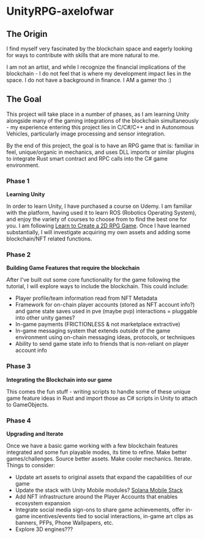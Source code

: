 # UnityRPG-axelofwar

## The Origin

I find myself very fascinated by the blockchain space and eagerly looking for ways to contribute with skills that are more natural to me. 

I am not an artist, and while I recognize the financial implications of the blockchain - I do not feel that is where my development impact lies in the space. I do not have a background in finance. I AM a gamer tho :)

## The Goal
This project will take place in a number of phases, as I am learning Unity alongside many of the gaming integrations of the blockchain simultaneously - my experience entering this project lies in C/C#/C++ and in Autonomous Vehicles, particularly image processing and sensor integration. 

By the end of this project, the goal is to have an RPG game that is: familiar in feel, unique/organic in mechanics, and uses DLL imports or similar plugins to integrate Rust smart contract and RPC calls into the C# game environment. 

### Phase 1
**Learning Unity**

In order to learn Unity, I have purchased a course on Udemy. I am familiar with the platform, having used it to learn ROS (Robotics Operating System), and enjoy the variety of courses to choose from to find the best one for you. I am following [Learn to Create a 2D RPG Game](https://www.udemy.com/share/101CSc3@6Ue5f5YnbTWRGm2Vu7spVdaN-JAuPPh7rYofi-YJgDBuprzP3x5ADD5qCLBjAAiN/). Once I have learned substantially, I will investigate acquiring my own assets and adding some blockchain/NFT related functions. 

### Phase 2
**Building Game Features that require the blockchain**

After I've built out some core functionality for the game following the tutorial, I will explore ways to include the blockchain. This could include: 
- Player profile/team information read from NFT Metadata
- Framework for on-chain player accounts (stored as NFT account info?) and game state saves used in pve (maybe pvp) interactions = pluggable into other unity games?
- In-game payments (FRICTIONLESS & not marketplace extractive)
- In-game messaging system that extends outside of the game environment using on-chain messaging ideas, protocols, or techniques
- Ability to send game state info to friends that is non-reliant on player account info

### Phase 3
**Integrating the Blockchain into our game**

This comes the fun stuff - writing scripts to handle some of these unique game feature ideas in Rust and import those as C# scripts in Unity to attach to GameObjects.

### Phase 4
**Upgrading and Iterate**

Once we have a basic game working with a few blockchain features integrated and some fun playable modes, its time to refine. Make better games/challenges. Source better assets. Make cooler mechanics. Iterate. Things to consider: 
- Update art assets to original assets that expand the capabilities of our game
- Update the stack with Unity Mobile modules? [Solana Mobile Stack](https://github.com/solana-mobile/solana-mobile-stack-sdk)
- Add NFT infrastructure around the Player Accounts that enables ecosystem expansion
- Integrate social media sign-ons to share game achievements, offer in-game incentives/events tied to social interactions, in-game art clips as banners, PFPs, Phone Wallpapers, etc. 
- Explore 3D engines???
